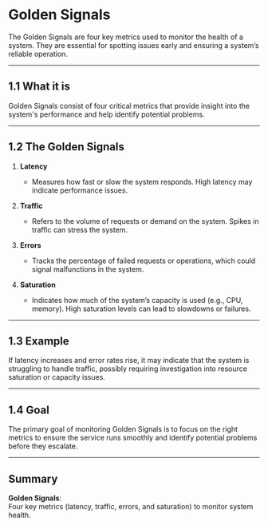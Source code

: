 # Golden Signals

The Golden Signals are four key metrics used to monitor the health of a system. They are essential for spotting issues early and ensuring a system’s reliable operation.

---

## 1.1 What it is
Golden Signals consist of four critical metrics that provide insight into the system's performance and help identify potential problems.

---

## 1.2 The Golden Signals

1. **Latency**  
   - Measures how fast or slow the system responds. High latency may indicate performance issues.

2. **Traffic**  
   - Refers to the volume of requests or demand on the system. Spikes in traffic can stress the system.

3. **Errors**  
   - Tracks the percentage of failed requests or operations, which could signal malfunctions in the system.

4. **Saturation**  
   - Indicates how much of the system’s capacity is used (e.g., CPU, memory). High saturation levels can lead to slowdowns or failures.

---

## 1.3 Example

If latency increases and error rates rise, it may indicate that the system is struggling to handle traffic, possibly requiring investigation into resource saturation or capacity issues.

---

## 1.4 Goal

The primary goal of monitoring Golden Signals is to focus on the right metrics to ensure the service runs smoothly and identify potential problems before they escalate.

---

## Summary

**Golden Signals**:  
Four key metrics (latency, traffic, errors, and saturation) to monitor system health.